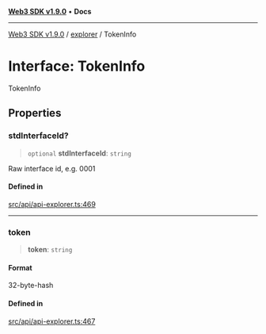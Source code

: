 [**Web3 SDK v1.9.0**](../../../README.md) • **Docs**

***

[Web3 SDK v1.9.0](../../../globals.md) / [explorer](../README.md) / TokenInfo

# Interface: TokenInfo

TokenInfo

## Properties

### stdInterfaceId?

> `optional` **stdInterfaceId**: `string`

Raw interface id, e.g. 0001

#### Defined in

[src/api/api-explorer.ts:469](https://github.com/Mystic-Nayy/alephium-web3/blob/c1afd789a197ce5fe21f08c2965942090157c33d/packages/web3/src/api/api-explorer.ts#L469)

***

### token

> **token**: `string`

#### Format

32-byte-hash

#### Defined in

[src/api/api-explorer.ts:467](https://github.com/Mystic-Nayy/alephium-web3/blob/c1afd789a197ce5fe21f08c2965942090157c33d/packages/web3/src/api/api-explorer.ts#L467)
